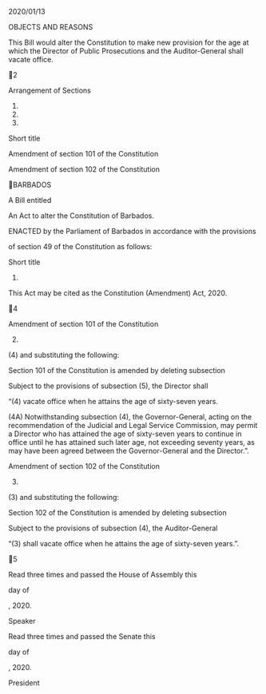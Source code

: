 2020/01/13

OBJECTS AND REASONS

This Bill would alter the Constitution to make new provision for the age at
which the Director of Public Prosecutions and the Auditor-General shall vacate
office.

2

Arrangement of Sections

1.

2.

3.

Short title

Amendment of section 101 of the Constitution

Amendment of section 102 of the Constitution

BARBADOS

A Bill entitled

An Act to alter the Constitution of Barbados.

ENACTED by the Parliament of Barbados in accordance with the provisions

of section 49 of the Constitution as follows:

Short title

1.

This Act may be cited as the Constitution (Amendment) Act, 2020.

4

Amendment of section 101 of the Constitution

2.
(4) and substituting the following:

Section 101 of the Constitution is amended by deleting subsection

Subject  to  the  provisions  of  subsection  (5),  the  Director  shall

“(4)
vacate office when he attains the age of sixty-seven years.

(4A)
Notwithstanding subsection (4), the Governor-General, acting on
the  recommendation  of  the  Judicial  and  Legal  Service  Commission,
may permit a Director who has attained the age of sixty-seven years to
continue in office until he has attained such later age, not exceeding
seventy years, as may have been agreed between the Governor-General
and the Director.”.

Amendment of section 102 of the Constitution

3.
(3) and substituting the following:

Section 102 of the Constitution is amended by deleting subsection

Subject to the provisions of subsection (4), the Auditor-General

“(3)
shall vacate office when he attains the age of sixty-seven years.”.

5

Read three times and passed the House of Assembly this

day of

, 2020.

Speaker

Read three times and passed the Senate this

day of

, 2020.

President

